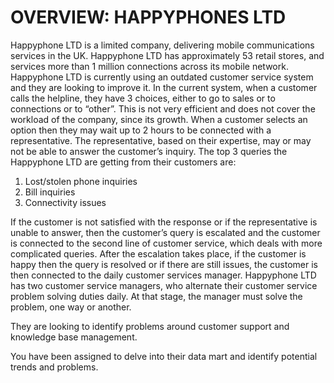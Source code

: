 # OVERVIEW: HAPPYPHONES LTD
Happyphone LTD is a limited company, delivering mobile communications services in the UK. Happyphone LTD has approximately 53 retail stores, and services more than 1 million connections across its mobile network.
Happyphone LTD is currently using an outdated customer service system and they are looking to improve it.
In the current system, when a customer calls the helpline, they have 3 choices, either to go to sales or to connections or to “other”. This is not very efficient and does not cover the workload of the company, since its growth. When a customer selects an option then they may wait up to 2 hours to be connected with a representative.
The representative, based on their expertise, may or may not be able to answer the customer’s inquiry.
The top 3 queries the Happyphone LTD are getting from their customers are:
1.    Lost/stolen phone inquiries
2.    Bill inquiries
3.    Connectivity issues

If the customer is not satisfied with the response or if the representative is unable to answer, then the customer’s query is escalated and the customer is connected to the second line of customer service, which deals with more complicated queries.
After the escalation takes place, if the customer is happy then the query is resolved or if there are still issues, the customer is then connected to the daily customer services manager. Happyphone LTD has two customer service managers, who alternate their customer service problem solving duties daily. At that stage, the manager must solve the problem, one way or another.

They are looking to identify problems around customer support and knowledge base management.

You have been assigned to delve into their data mart and identify potential trends and problems.



